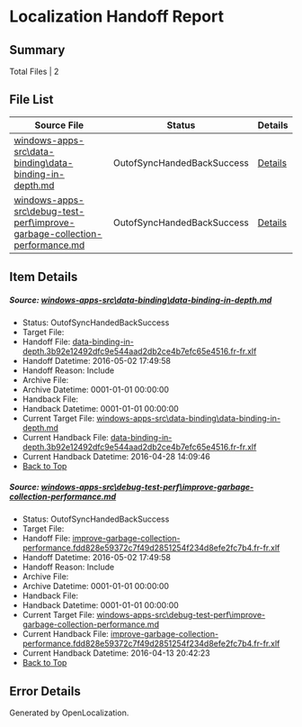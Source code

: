 # <a name='report-top'></a> Localization Handoff Report

## Summary
 Total Files | 2

## File List
 Source File | Status | Details 
 ----------- | ------ | ------- 
 [windows-apps-src\data-binding\data-binding-in-depth.md](https://github.com/Microsoft/windows-apps/blob/a82771a46e55020e371fd05ef3263e4b9cc1673b/windows-apps-src/data-binding/data-binding-in-depth.md) | OutofSyncHandedBackSuccess | [Details](#790f998bd1f6dc5861711dd285e82c18c0bdec5e1889)
 [windows-apps-src\debug-test-perf\improve-garbage-collection-performance.md](https://github.com/Microsoft/windows-apps/blob/436373db47c41aef5f2c145619850528f9d7dbfd/windows-apps-src/debug-test-perf/improve-garbage-collection-performance.md) | OutofSyncHandedBackSuccess | [Details](#4e849fa9e5c00cec592cadefb995e0d2aa7f9fba1960)

## Item Details
##### <a name='790f998bd1f6dc5861711dd285e82c18c0bdec5e1889'></a> Source: [windows-apps-src\data-binding\data-binding-in-depth.md](https://github.com/Microsoft/windows-apps/blob/a82771a46e55020e371fd05ef3263e4b9cc1673b/windows-apps-src/data-binding/data-binding-in-depth.md)
* Status: OutofSyncHandedBackSuccess
* Target File: 
* Handoff File: [data-binding-in-depth.3b92e12492dfc9e544aad2db2ce4b7efc65e4516.fr-fr.xlf](https://github.com/Microsoft/WDG.handoff/blob/efd2f5adb591e8cacc2092d654a4fd1af1330384/ol-handoff/Microsoft/windows-apps.fr-fr/master/data-binding-in-depth.3b92e12492dfc9e544aad2db2ce4b7efc65e4516.fr-fr.xlf)
* Handoff Datetime: 2016-05-02 17:49:58
* Handoff Reason: Include
* Archive File: 
* Archive Datetime: 0001-01-01 00:00:00
* Handback File: 
* Handback Datetime: 0001-01-01 00:00:00
* Current Target File: [windows-apps-src\data-binding\data-binding-in-depth.md](https://github.com/Microsoft/windows-apps.fr-fr/blob/3b38dee901aad2a70f6bd40bec3e947c54c9ebde/windows-apps-src/data-binding/data-binding-in-depth.md)
* Current Handback File: [data-binding-in-depth.3b92e12492dfc9e544aad2db2ce4b7efc65e4516.fr-fr.xlf](https://github.com/Microsoft/WDG.handback/blob/4a3ec3e8f14fb0857af92c1c12d2230676be7503/ol-handback/Microsoft/windows-apps.fr-fr/master/data-binding-in-depth.3b92e12492dfc9e544aad2db2ce4b7efc65e4516.fr-fr.xlf)
* Current Handback Datetime: 2016-04-28 14:09:46
* [Back to Top](#report-top)

##### <a name='4e849fa9e5c00cec592cadefb995e0d2aa7f9fba1960'></a> Source: [windows-apps-src\debug-test-perf\improve-garbage-collection-performance.md](https://github.com/Microsoft/windows-apps/blob/436373db47c41aef5f2c145619850528f9d7dbfd/windows-apps-src/debug-test-perf/improve-garbage-collection-performance.md)
* Status: OutofSyncHandedBackSuccess
* Target File: 
* Handoff File: [improve-garbage-collection-performance.fdd828e59372c7f49d2851254f234d8efe2fc7b4.fr-fr.xlf](https://github.com/Microsoft/WDG.handoff/blob/efd2f5adb591e8cacc2092d654a4fd1af1330384/ol-handoff/Microsoft/windows-apps.fr-fr/master/improve-garbage-collection-performance.fdd828e59372c7f49d2851254f234d8efe2fc7b4.fr-fr.xlf)
* Handoff Datetime: 2016-05-02 17:49:58
* Handoff Reason: Include
* Archive File: 
* Archive Datetime: 0001-01-01 00:00:00
* Handback File: 
* Handback Datetime: 0001-01-01 00:00:00
* Current Target File: [windows-apps-src\debug-test-perf\improve-garbage-collection-performance.md](https://github.com/Microsoft/windows-apps.fr-fr/blob/57eb92992149293ebcb4e7c2e5aef2b1ec3d3f78/windows-apps-src/debug-test-perf/improve-garbage-collection-performance.md)
* Current Handback File: [improve-garbage-collection-performance.fdd828e59372c7f49d2851254f234d8efe2fc7b4.fr-fr.xlf](https://github.com/Microsoft/WDG.handback/blob/e7f140b0bc415d1f2c55d2a4ceec5f69a9b94387/ol-handback/Microsoft/windows-apps.fr-fr/master/improve-garbage-collection-performance.fdd828e59372c7f49d2851254f234d8efe2fc7b4.fr-fr.xlf)
* Current Handback Datetime: 2016-04-13 20:42:23
* [Back to Top](#report-top)


## Error Details

Generated by OpenLocalization.
